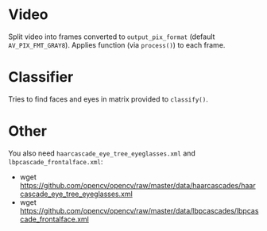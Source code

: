# Video

Split video into frames converted to `output_pix_format` (default `AV_PIX_FMT_GRAY8`). Applies function (via `process()`) to each frame.

# Classifier

Tries to find faces and eyes in matrix provided to `classify()`.

# Other

You also need `haarcascade_eye_tree_eyeglasses.xml` and `lbpcascade_frontalface.xml`:
 - wget https://github.com/opencv/opencv/raw/master/data/haarcascades/haarcascade_eye_tree_eyeglasses.xml 
 - wget https://github.com/opencv/opencv/raw/master/data/lbpcascades/lbpcascade_frontalface.xml
